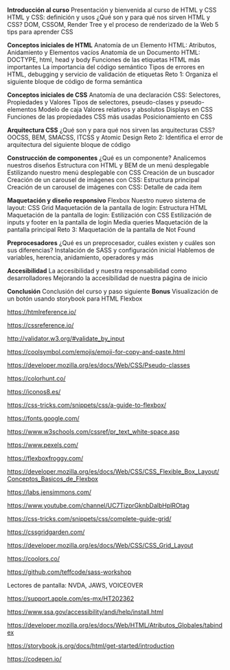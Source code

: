 **Introducción al curso**
Presentación y bienvenida al curso de HTML y CSS
HTML y CSS: definición y usos
¿Qué son y para qué nos sirven HTML y CSS?
DOM, CSSOM, Render Tree y el proceso de renderizado de la Web
5 tips para aprender CSS

**Conceptos iniciales de HTML**
Anatomía de un Elemento HTML: Atributos, Anidamiento y Elementos vacíos
Anatomía de un Documento HTML: DOCTYPE, html, head y body
Funciones de las etiquetas HTML más importantes
La importancia del código semántico
Tipos de errores en HTML, debugging y servicio de validación de etiquetas
Reto 1: Organiza el siguiente bloque de código de forma semántica

**Conceptos iniciales de CSS**
Anatomía de una declaración CSS: Selectores, Propiedades y Valores
Tipos de selectores, pseudo-clases y pseudo-elementos
Modelo de caja
Valores relativos y absolutos
Displays en CSS
Funciones de las propiedades CSS más usadas
Posicionamiento en CSS

**Arquitectura CSS**
¿Qué son y para qué nos sirven las arquitecturas CSS?
OOCSS, BEM, SMACSS, ITCSS y Atomic Design
Reto 2: Identifica el error de arquitectura del siguiente bloque de código

**Construcción de componentes**
¿Qué es un componente? Analicemos nuestros diseños
Estructura con HTML y BEM de un menú desplegable
Estilizando nuestro menú desplegable con CSS
Creación de un buscador
Creación de un carousel de imágenes con CSS: Estructura principal
Creación de un carousel de imágenes con CSS: Detalle de cada item

**Maquetación y diseño responsivo**
Flexbox
Nuestro nuevo sistema de layout: CSS Grid
Maquetación de la pantalla de login: Estructura HTML
Maquetación de la pantalla de login: Estilización con CSS
Estilización de inputs y footer en la pantalla de login
Media queries
Maquetación de la pantalla principal
Reto 3: Maquetación de la pantalla de Not Found

**Preprocesadores**
¿Qué es un preprocesador, cuáles existen y cuáles son sus diferencias?
Instalación de SASS y configuración inicial
Hablemos de variables, herencia, anidamiento, operadores y más

**Accesibilidad**
La accesibilidad y nuestra responsabilidad como desarrolladores
Mejorando la accesibilidad de nuestra página de inicio

**Conclusión**
Conclusión del curso y paso siguiente
**Bonus**
Visualización de un botón usando storybook para HTML
Flexbox


https://htmlreference.io/

https://cssreference.io/

http://validator.w3.org/#validate_by_input

https://coolsymbol.com/emojis/emoji-for-copy-and-paste.html

https://developer.mozilla.org/es/docs/Web/CSS/Pseudo-classes

https://colorhunt.co/

https://iconos8.es/

https://css-tricks.com/snippets/css/a-guide-to-flexbox/

https://fonts.google.com/

https://www.w3schools.com/cssref/pr_text_white-space.asp

https://www.pexels.com/

https://flexboxfroggy.com/

https://developer.mozilla.org/es/docs/Web/CSS/CSS_Flexible_Box_Layout/Conceptos_Basicos_de_Flexbox

https://labs.jensimmons.com/

https://www.youtube.com/channel/UC7TizprGknbDalbHplROtag

https://css-tricks.com/snippets/css/complete-guide-grid/

https://cssgridgarden.com/

https://developer.mozilla.org/es/docs/Web/CSS/CSS_Grid_Layout

https://coolors.co/

https://github.com/teffcode/sass-workshop

Lectores de pantalla: NVDA, JAWS, VOICEOVER

https://support.apple.com/es-mx/HT202362

https://www.ssa.gov/accessibility/andi/help/install.html

https://developer.mozilla.org/es/docs/Web/HTML/Atributos_Globales/tabindex

https://storybook.js.org/docs/html/get-started/introduction

https://codepen.io/
